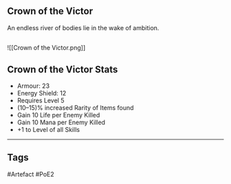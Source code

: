 ## Crown of the Victor
An endless river of bodies lie in the wake of ambition.
##
![[Crown of the Victor.png]]
## Crown of the Victor Stats
- Armour: 23
- Energy Shield: 12
- Requires Level 5
- (10–15)% increased Rarity of Items found
- Gain 10 Life per Enemy Killed
- Gain 10 Mana per Enemy Killed
- +1 to Level of all Skills


---
## Tags
#Artefact
#PoE2